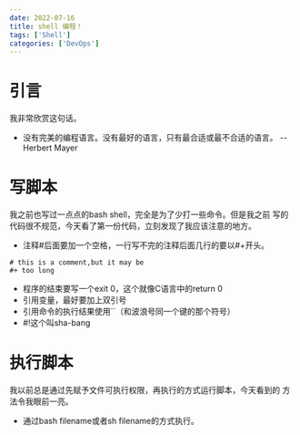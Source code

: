 ```yaml
---
date: 2022-07-16
title: shell 编程！
tags: ['Shell']
categories: ['DevOps']
---
```


# 引言

我非常欣赏这句话。

-   没有完美的编程语言。没有最好的语言，只有最合适或最不合适的语言。
    --Herbert Mayer

# 写脚本

我之前也写过一点点的bash shell，完全是为了少打一些命令。但是我之前
写的代码很不规范，今天看了第一份代码，立刻发现了我应该注意的地方。

- 注释\#后面要加一个空格，一行写不完的注释后面几行的要以\#+开头。

``` {.example}
# this is a comment,but it may be
#+ too long
```

- 程序的结束要写一个exit 0，这个就像C语言中的return 0
- 引用变量，最好要加上双引号
- 引用命令的执行结果使用\`\`（和波浪号同一个键的那个符号）
- \#!这个叫sha-bang

# 执行脚本

我以前总是通过先赋予文件可执行权限，再执行的方式运行脚本，今天看到的
方法令我眼前一亮。

- 通过bash filename或者sh filename的方式执行。
